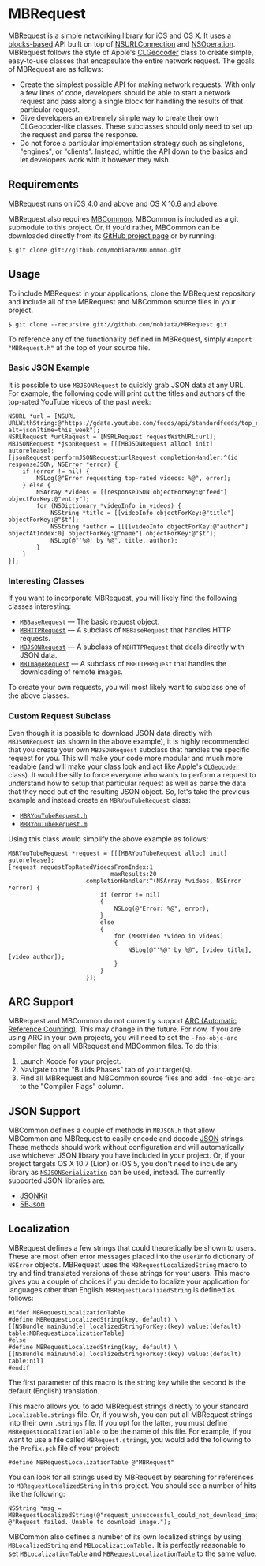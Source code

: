 # MBRequest

MBRequest is a simple networking library for iOS and OS X. It uses a [blocks-based][blocks] API built on top of [NSURLConnection][NSURLConnection] and [NSOperation][NSOperation]. MBRequest follows the style of Apple's [CLGeocoder][CLGeocoder] class to create simple, easy-to-use classes that encapsulate the entire network request. The goals of MBRequest are as follows:

* Create the simplest possible API for making network requests. With only a few lines of code, developers should be able to start a network request and pass along a single block for handling the results of that particular request.
* Give developers an extremely simple way to create their own CLGeocoder-like classes. These subclasses should only need to set up the request and parse the response.
* Do not force a particular implementation strategy such as singletons, "engines", or "clients". Instead, whittle the API down to the basics and let developers work with it however they wish.

## Requirements

MBRequest runs on iOS 4.0 and above and OS X 10.6 and above.

MBRequest also requires [MBCommon][MBCommon]. MBCommon is included as a git submodule to this project. Or, if you'd rather, MBCommon can be downloaded directly from its [GitHub project page][MBCommon] or by running:

    $ git clone git://github.com/mobiata/MBCommon.git

## Usage

To include MBRequest in your applications, clone the MBRequest repository and include all of the MBRequest and MBCommon source files in your project.

    $ git clone --recursive git://github.com/mobiata/MBRequest.git

To reference any of the functionality defined in MBRequest, simply `#import "MBRequest.h"` at the top of your source file.

### Basic JSON Example

It is possible to use `MBJSONRequest` to quickly grab JSON data at any URL. For example, the following code will print out the titles and authors of the top-rated YouTube videos of the past week:

```objc
NSURL *url = [NSURL URLWithString:@"https://gdata.youtube.com/feeds/api/standardfeeds/top_rated?alt=json?time=this_week"];
NSRLRequest *urlRequest = [NSRLRequest requestWithURL:url];
MBJSONRequest *jsonRequest = [[[MBJSONRequest alloc] init] autorelease];
[jsonRequest performJSONRequest:urlRequest completionHandler:^(id responseJSON, NSError *error) {
    if (error != nil) {
        NSLog(@"Error requesting top-rated videos: %@", error);
    } else {
        NSArray *videos = [[responseJSON objectForKey:@"feed"] objectForKey:@"entry"];
        for (NSDictionary *videoInfo in videos) {
            NSString *title = [[videoInfo objectForKey:@"title"] objectForKey:@"$t"];
            NSString *author = [[[[videoInfo objectForKey:@"author"] objectAtIndex:0] objectForKey:@"name"] objectForKey:@"$t"];
            NSLog(@"'%@' by %@", title, author);
        }
    }
}];
```

### Interesting Classes

If you want to incorporate MBRequest, you will likely find the following classes interesting:

* [`MBBaseRequest`](https://github.com/mobiata/MBRequest/blob/master/Classes/MBBaseRequest.h) — The basic request object.
* [`MBHTTPRequest`](https://github.com/mobiata/MBRequest/blob/master/Classes/MBHTTPRequest.h) — A subclass of `MBBaseRequest` that handles HTTP requests.
* [`MBJSONRequest`](https://github.com/mobiata/MBRequest/blob/master/Classes/MBJSONRequest.h) — A subclass of `MBHTTPRequest` that deals directly with JSON data.
* [`MBImageRequest`](https://github.com/mobiata/MBRequest/blob/master/Classes/MBImageRequest.h) — A subclass of `MBHTTPRequest` that handles the downloading of remote images.

To create your own requests, you will most likely want to subclass one of the above classes.

### Custom Request Subclass

Even though it is possible to download JSON data directly with `MBJSONRequest` (as shown in the above example), it is highly recommended that you create your own `MBJSONRequest` subclass that handles the specific request for you. This will make your code more modular and much more readable (and will make your class look and act like Apple's [`CLGeocoder`][CLGeocoder] class). It would be silly to force everyone who wants to perform a request to understand how to setup that particular request as well as parse the data that they need out of the resulting JSON object. So, let's take the previous example and instead create an `MBRYouTubeRequest` class:

* [`MBRYouTubeRequest.h`][MBRYouTubeRequest.h]
* [`MBRYouTubeRequest.m`][MBRYouTubeRequest.m]

Using this class would simplify the above example as follows:

```objc
MBRYouTubeRequest *request = [[[MBRYouTubeRequest alloc] init] autorelease];
[request requestTopRatedVideosFromIndex:1
                             maxResults:20
                      completionHandler:^(NSArray *videos, NSError *error) {
                          if (error != nil)
                          {
                              NSLog(@"Error: %@", error);
                          }
                          else
                          {
                              for (MBRVideo *video in videos)
                              {
                                  NSLog(@"'%@' by %@", [video title], [video author]);
                              }
                          }
                      }];
```

## ARC Support

MBRequest and MBCommon do not currently support [ARC (Automatic Reference Counting)][ARC]. This may change in the future. For now, if you are using ARC in your own projects, you will need to set the `-fno-objc-arc` compiler flag on all MBRequest and MBCommon files. To do this:

1. Launch Xcode for your project.
2. Navigate to the "Builds Phases" tab of your target(s).
3. Find all MBRequest and MBCommon source files and add `-fno-objc-arc` to the "Compiler Flags" column.

## JSON Support

MBCommon defines a couple of methods in `MBJSON.h` that allow MBCommon and MBRequest to easily encode and decode [JSON][JSON] strings. These methods should work without configuration and will automatically use whichever JSON library you have included in your project. Or, if your project targets OS X 10.7 (Lion) or iOS 5, you don't need to include any library as [`NSJSONSerialization`](NSJSONSerialization) can be used, instead. The currently supported JSON libraries are:

* [JSONKit][JSONKit]
* [SBJson][SBJson]

## Localization

MBRequest defines a few strings that could theoretically be shown to users. These are most often error messages placed into the `userInfo` dictionary of `NSError` objects. MBRequest uses the `MBRequestLocalizedString` macro to try and find translated versions of these strings for your users. This macro gives you a couple of choices if you decide to localize your application for languages other than English. `MBRequestLocalizedString` is defined as follows:

```objc
#ifdef MBRequestLocalizationTable
#define MBRequestLocalizedString(key, default) \
[[NSBundle mainBundle] localizedStringForKey:(key) value:(default) table:MBRequestLocalizationTable]
#else
#define MBRequestLocalizedString(key, default) \
[[NSBundle mainBundle] localizedStringForKey:(key) value:(default) table:nil]
#endif
```

The first parameter of this macro is the string key while the second is the default (English) translation.

This macro allows you to add MBRequest strings directly to your standard `Localizable.strings` file. Or, if you wish, you can put all MBRequest strings into their own `.strings` file. If you opt for the latter, you must define `MBRequestLocalizationTable` to be the name of this file. For example, if you want to use a file called `MBRequest.strings`, you would add the following to the `Prefix.pch` file of your project:

```objc
#define MBRequestLocalizationTable @"MBRequest"
```

You can look for all strings used by MBRequest by searching for references to `MBRequestLocalizedString` in this project. You should see a number of hits like the following:

```objc
NSString *msg = MBRequestLocalizedString(@"request_unsuccessful_could_not_download_image", @"Request failed. Unable to download image.");
```

MBCommon also defines a number of its own localized strings by using `MBLocalizedString` and `MBLocalizationTable.` It is perfectly reasonable to set `MBLocalizationTable` and `MBRequestLocalizationTable` to the same value.

[blocks]: http://developer.apple.com/library/ios/documentation/cocoa/Conceptual/Blocks/Articles/00_Introduction.html
[NSURLConnection]: http://developer.apple.com/documentation/Cocoa/Reference/Foundation/Classes/nsurlconnection_Class/Reference/Reference.html
[NSOperation]: http://developer.apple.com/library/ios/documentation/Cocoa/Reference/NSOperation_class/Reference/Reference.html
[CLGeocoder]: http://developer.apple.com/library/ios/documentation/CoreLocation/Reference/CLGeocoder_class/Reference/Reference.html
[MBCommon]: https://github.com/mobiata/MBCommon
[MBRYouTubeRequest.h]: https://github.com/mobiata/MBRequest/blob/master/Example/MBRequestExample/MBRYouTubeRequest.h
[MBRYouTubeRequest.m]: https://github.com/mobiata/MBRequest/blob/master/Example/MBRequestExample/MBRYouTubeRequest.m
[ARC]: http://clang.llvm.org/docs/AutomaticReferenceCounting.html
[NSJSONSerialization]: http://developer.apple.com/library/ios/documentation/Foundation/Reference/NSJSONSerialization_Class/Reference/Reference.html
[JSONKit]: https://github.com/johnezang/JSONKit
[SBJson]: http://stig.github.com/json-framework/
[JSON]: http://json.org/
